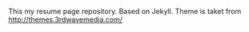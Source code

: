 This my resume page repository. Based on Jekyll. Theme is taket from http://themes.3rdwavemedia.com/